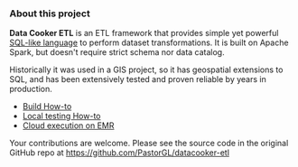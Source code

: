 ### About this project

**Data Cooker ETL** is an ETL framework that provides simple yet powerful [SQL-like language](TDL4.html) to perform dataset transformations. It is built on Apache Spark, but doesn't require strict schema nor data catalog.
 
Historically it was used in a GIS project, so it has geospatial extensions to SQL, and has been extensively tested and proven reliable by years in production.

* [Build How-to](BUILD.md)
* [Local testing How-to](LOCAL.md)
* [Cloud execution on EMR](EMR.md) 

Your contributions are welcome. Please see the source code in the original GitHub repo at https://github.com/PastorGL/datacooker-etl

